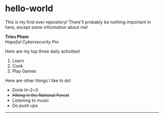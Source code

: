 # hello-world
This is my first ever repository! There'll probably be nothing important in here, except some information about me!

**Trieu Pham**  
*Hopeful Cybersecurity Pro*

Here are my top three daily activities!
1. Learn
2. Cook
3. Play Games

Here are other things I like to do!
- Drink H~2~0
- ~~Hiking in the National Forest~~
- Listening to music
- Do push ups
------------------------------------------------
